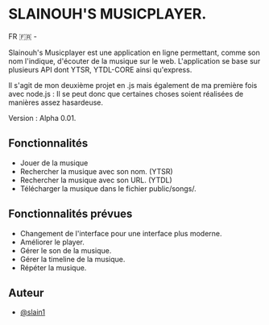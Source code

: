 
# SLAINOUH'S MUSICPLAYER.

FR 🇫🇷 - 

Slainouh's Musicplayer est une application en ligne permettant, comme son nom l'indique, d'écouter de la musique sur le web. L'application se base sur plusieurs API dont YTSR, YTDL-CORE ainsi qu'express.

Il s'agit de mon deuxième projet en .js mais également de ma première fois avec node.js : Il se peut donc que certaines choses soient réalisées de manières assez hasardeuse. 

Version : Alpha 0.01.

## Fonctionnalités

- Jouer de la musique
- Rechercher la musique avec son nom. (YTSR)
- Rechercher la musique avec son URL. (YTDL)
- Télécharger la musique dans le fichier public/songs/.


## Fonctionnalités prévues

- Changement de l'interface pour une interface plus moderne. 
- Améliorer le player.
- Gérer le son de la musique.
- Gérer la timeline de la musique.
- Répéter la musique.

## Auteur

- [@slain1](https://github.com/slxin1)


